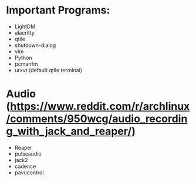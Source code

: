 # Important Programs:
  - LightDM
  - alacritty
  - qtile
  - shutdown-dialog
  - vim
  - Python
  - pcmanfm
  - urxvt (default qtile terminal)

# Audio (https://www.reddit.com/r/archlinux/comments/950wcg/audio_recording_with_jack_and_reaper/)
  - Reaper
  - pulseaudio
  - jack2
  - cadence
  - pavucontrol
